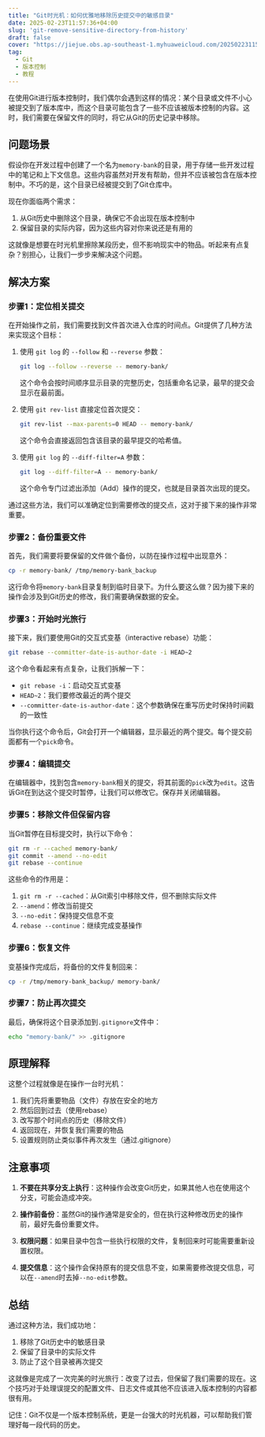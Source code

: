 ```yaml
---
title: "Git时光机：如何优雅地移除历史提交中的敏感目录"
date: 2025-02-23T11:57:36+04:00
slug: 'git-remove-sensitive-directory-from-history'
draft: false
cover: "https://jiejue.obs.ap-southeast-1.myhuaweicloud.com/20250223115927338.webp"
tag:
  - Git
  - 版本控制
  - 教程
---
```


在使用Git进行版本控制时，我们偶尔会遇到这样的情况：某个目录或文件不小心被提交到了版本库中，而这个目录可能包含了一些不应该被版本控制的内容。这时，我们需要在保留文件的同时，将它从Git的历史记录中移除。

<!--more-->

## 问题场景

假设你在开发过程中创建了一个名为`memory-bank`的目录，用于存储一些开发过程中的笔记和上下文信息。这些内容虽然对开发有帮助，但并不应该被包含在版本控制中。不巧的是，这个目录已经被提交到了Git仓库中。

现在你面临两个需求：
1. 从Git历史中删除这个目录，确保它不会出现在版本控制中
2. 保留目录的实际内容，因为这些内容对你来说还是有用的

这就像是想要在时光机里擦除某段历史，但不影响现实中的物品。听起来有点复杂？别担心，让我们一步步来解决这个问题。

## 解决方案

### 步骤1：定位相关提交

在开始操作之前，我们需要找到文件首次进入仓库的时间点。Git提供了几种方法来实现这个目标：

1. 使用 `git log` 的 `--follow` 和 `--reverse` 参数：
   ```bash
   git log --follow --reverse -- memory-bank/
   ```
   这个命令会按时间顺序显示目录的完整历史，包括重命名记录，最早的提交会显示在最前面。

2. 使用 `git rev-list` 直接定位首次提交：
   ```bash
   git rev-list --max-parents=0 HEAD -- memory-bank/
   ```
   这个命令会直接返回包含该目录的最早提交的哈希值。

3. 使用 `git log` 的 `--diff-filter=A` 参数：
   ```bash
   git log --diff-filter=A -- memory-bank/
   ```
   这个命令专门过滤出添加（Add）操作的提交，也就是目录首次出现的提交。

通过这些方法，我们可以准确定位到需要修改的提交点，这对于接下来的操作非常重要。

### 步骤2：备份重要文件

首先，我们需要将要保留的文件做个备份，以防在操作过程中出现意外：

```bash
cp -r memory-bank/ /tmp/memory-bank_backup
```

这行命令将`memory-bank`目录复制到临时目录下。为什么要这么做？因为接下来的操作会涉及到Git历史的修改，我们需要确保数据的安全。

### 步骤3：开始时光旅行

接下来，我们要使用Git的交互式变基（interactive rebase）功能：

```bash
git rebase --committer-date-is-author-date -i HEAD~2
```

这个命令看起来有点复杂，让我们拆解一下：
- `git rebase -i`：启动交互式变基
- `HEAD~2`：我们要修改最近的两个提交
- `--committer-date-is-author-date`：这个参数确保在重写历史时保持时间戳的一致性

当你执行这个命令后，Git会打开一个编辑器，显示最近的两个提交。每个提交前面都有一个`pick`命令。

### 步骤4：编辑提交

在编辑器中，找到包含`memory-bank`相关的提交，将其前面的`pick`改为`edit`。这告诉Git在到达这个提交时暂停，让我们可以修改它。保存并关闭编辑器。

### 步骤5：移除文件但保留内容

当Git暂停在目标提交时，执行以下命令：

```bash
git rm -r --cached memory-bank/
git commit --amend --no-edit
git rebase --continue
```

这些命令的作用是：
1. `git rm -r --cached`：从Git索引中移除文件，但不删除实际文件
2. `--amend`：修改当前提交
3. `--no-edit`：保持提交信息不变
4. `rebase --continue`：继续完成变基操作

### 步骤6：恢复文件

变基操作完成后，将备份的文件复制回来：

```bash
cp -r /tmp/memory-bank_backup/ memory-bank/
```

### 步骤7：防止再次提交

最后，确保将这个目录添加到`.gitignore`文件中：

```bash
echo "memory-bank/" >> .gitignore
```

## 原理解释

这整个过程就像是在操作一台时光机：
1. 我们先将重要物品（文件）存放在安全的地方
2. 然后回到过去（使用rebase）
3. 改写那个时间点的历史（移除文件）
4. 返回现在，并恢复我们需要的物品
5. 设置规则防止类似事件再次发生（通过.gitignore）

## 注意事项

1. **不要在共享分支上执行**：这种操作会改变Git历史，如果其他人也在使用这个分支，可能会造成冲突。

2. **操作前备份**：虽然Git的操作通常是安全的，但在执行这种修改历史的操作前，最好先备份重要文件。

3. **权限问题**：如果目录中包含一些执行权限的文件，复制回来时可能需要重新设置权限。

4. **提交信息**：这个操作会保持原有的提交信息不变，如果需要修改提交信息，可以在`--amend`时去掉`--no-edit`参数。

## 总结

通过这种方法，我们成功地：
1. 移除了Git历史中的敏感目录
2. 保留了目录中的实际文件
3. 防止了这个目录被再次提交

这就像是完成了一次完美的时光旅行：改变了过去，但保留了我们需要的现在。这个技巧对于处理误提交的配置文件、日志文件或其他不应该进入版本控制的内容都很有用。

记住：Git不仅是一个版本控制系统，更是一台强大的时光机器，可以帮助我们管理好每一段代码的历史。
